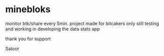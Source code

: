 
# minebloks

monitor btk/share every 5min.
project made for bitcakers only
still testing and working in developing the data stats app

thank you for support

Satoor
